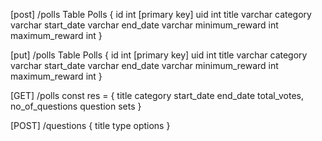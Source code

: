 [post] /polls
Table Polls {
id int [primary key]
uid int
title varchar
category varchar
start_date varchar
end_date varchar
minimum_reward int
maximum_reward int
}

[put] /polls
Table Polls {
id int [primary key]
uid int
title varchar
category varchar
start_date varchar
end_date varchar
minimum_reward int
maximum_reward int
}

[GET] /polls
const res = {
title
category
start_date
end_date
total_votes,
no_of_questions
question sets
}

[POST] /questions
{
title
type
options
}

<!--
{
    uid: 1,
    title: "Diwali Celebration 2023",
    category: "Technology"
    start_date: "2023-11-28",
    end_date: "2023-11-29",
    minimum_reward: 10,
    maximum_reward: 100,
    questions: [
        {
            title: "Founder of Apple ?",
            type: "single"
            options: ["Steve Jobs", "Arnold", "Spiderman", "Ironman"]
        }
    ]

} -->
